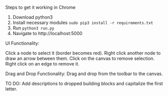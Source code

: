 Steps to get it working in Chrome
1. Download python3
2. Install necessary modules `sudo pip3 install -r requirements.txt`
2. Run `python3 run.py`
3. Navigate to http://localhost:5000

UI Functionality:

Click a node to select it (border becomes red).
Right click another node to draw an arrow between them.
Click on the canvas to remove selection.
Right click on an edge to remove it.

Drag and Drop Functionality:
Drag and drop from the toolbar to the canvas.

TO DO:
Add descriptions to dropped building blocks and capitalize the first letter.
